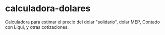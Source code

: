 # calculadora-dolares
Calculadora para estimar el precio del dolar "solidario", dolar MEP, Contado con Liqui, y otras cotizaciones. 
